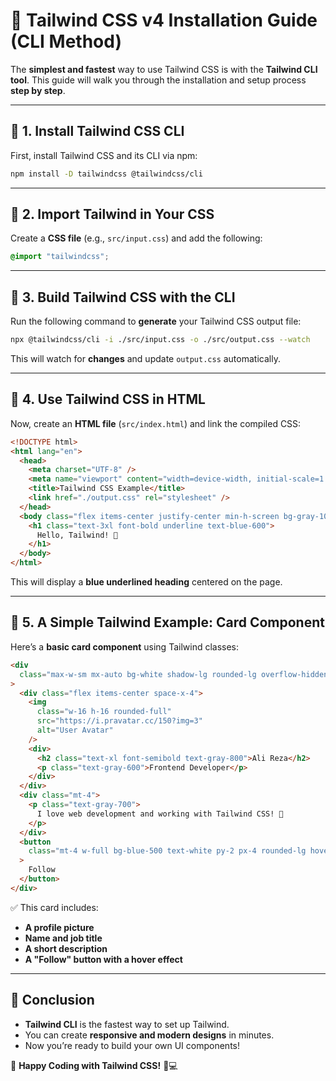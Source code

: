 # 🌟 Tailwind CSS v4 Installation Guide (CLI Method)

The **simplest and fastest** way to use Tailwind CSS is with the **Tailwind CLI tool**. This guide will walk you through the installation and setup process **step by step**.

---

## 📌 1. Install Tailwind CSS CLI

First, install Tailwind CSS and its CLI via npm:

```sh
npm install -D tailwindcss @tailwindcss/cli
```

---

## 📌 2. Import Tailwind in Your CSS

Create a **CSS file** (e.g., `src/input.css`) and add the following:

```css
@import "tailwindcss";
```

---

## 📌 3. Build Tailwind CSS with the CLI

Run the following command to **generate** your Tailwind CSS output file:

```sh
npx @tailwindcss/cli -i ./src/input.css -o ./src/output.css --watch
```

This will watch for **changes** and update `output.css` automatically.

---

## 📌 4. Use Tailwind CSS in HTML

Now, create an **HTML file** (`src/index.html`) and link the compiled CSS:

```html
<!DOCTYPE html>
<html lang="en">
  <head>
    <meta charset="UTF-8" />
    <meta name="viewport" content="width=device-width, initial-scale=1.0" />
    <title>Tailwind CSS Example</title>
    <link href="./output.css" rel="stylesheet" />
  </head>
  <body class="flex items-center justify-center min-h-screen bg-gray-100">
    <h1 class="text-3xl font-bold underline text-blue-600">
      Hello, Tailwind! 🚀
    </h1>
  </body>
</html>
```

This will display a **blue underlined heading** centered on the page.

---

## 📌 5. A Simple Tailwind Example: **Card Component**

Here’s a **basic card component** using Tailwind classes:

```html
<div
  class="max-w-sm mx-auto bg-white shadow-lg rounded-lg overflow-hidden mt-10 p-6"
>
  <div class="flex items-center space-x-4">
    <img
      class="w-16 h-16 rounded-full"
      src="https://i.pravatar.cc/150?img=3"
      alt="User Avatar"
    />
    <div>
      <h2 class="text-xl font-semibold text-gray-800">Ali Reza</h2>
      <p class="text-gray-600">Frontend Developer</p>
    </div>
  </div>
  <div class="mt-4">
    <p class="text-gray-700">
      I love web development and working with Tailwind CSS! 🚀
    </p>
  </div>
  <button
    class="mt-4 w-full bg-blue-500 text-white py-2 px-4 rounded-lg hover:bg-blue-600"
  >
    Follow
  </button>
</div>
```

✅ This card includes:

- **A profile picture**
- **Name and job title**
- **A short description**
- **A "Follow" button with a hover effect**

---

## 🎯 **Conclusion**

- **Tailwind CLI** is the fastest way to set up Tailwind.
- You can create **responsive and modern designs** in minutes.
- Now you’re ready to build your own UI components!

🚀 **Happy Coding with Tailwind CSS!** 🎨💻
